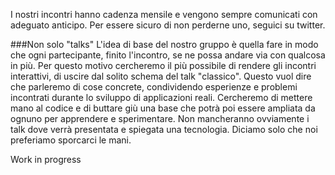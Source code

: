 I nostri incontri hanno cadenza mensile e vengono sempre comunicati con adeguato anticipo. Per essere sicuro di non perderne uno, seguici su twitter.

###Non solo "talks"
L'idea di base del nostro gruppo è quella fare in modo che ogni partecipante, finito l'incontro, se ne possa andare via con qualcosa in più. Per questo motivo cercheremo il più possibile di rendere gli incontri interattivi, di uscire dal solito schema del talk "classico".
 Questo vuol dire che parleremo di cose concrete, condividendo esperienze e problemi incontrati durante lo sviluppo di applicazioni reali. Cercheremo di mettere mano al codice e di buttare giù una base che potrà poi essere ampliata da ognuno per apprendere e sperimentare.
 Non mancheranno ovviamente i talk dove verrà presentata e spiegata una tecnologia. Diciamo solo che noi preferiamo sporcarci le mani.

Work in progress
